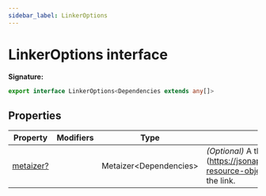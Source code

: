 ```yaml
---
sidebar_label: LinkerOptions
---
```

# LinkerOptions interface

**Signature:**

```typescript
export interface LinkerOptions<Dependencies extends any[]> 
```

## Properties

|  Property | Modifiers | Type | Description |
|  --- | --- | --- | --- |
|  [metaizer?](./ts-japi.linkeroptions.metaizer.md) |  | Metaizer&lt;Dependencies&gt; | <i>(Optional)</i> A  that gets the \[meta\](https://jsonapi.org/format/\#document-resource-object-relationships) about the link. |

